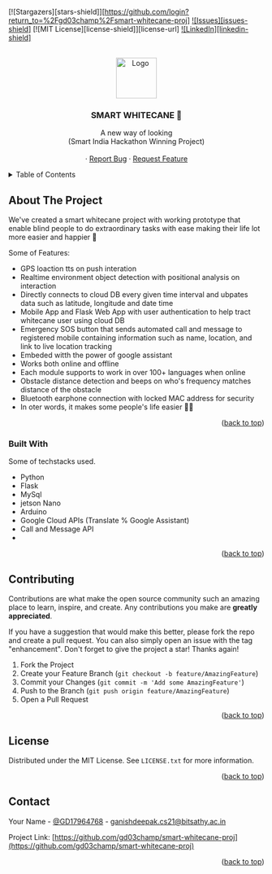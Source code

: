 <!-- Improved compatibility of back to top link: See: https://github.com/othneildrew/Best-README-Template/pull/73 -->
<a name="readme-top"></a>


<!-- PROJECT SHIELDS -->

[![Stargazers][stars-shield]][https://github.com/login?return_to=%2Fgd03champ%2Fsmart-whitecane-proj]
[![Issues][issues-shield]](https://github.com/gd03champ/smart-whitecane-proj/issues)
[![MIT License][license-shield]][license-url]
[![LinkedIn][linkedin-shield]](https://www.linkedin.com/in/gd03n/)



<!-- PROJECT LOGO -->
<br />
<div align="center">
  <a href="https://github.com/othneildrew/Best-README-Template">
    <img src="images/logo.png" alt="Logo" width="80" height="80">
  </a>

  <h3 align="center">SMART WHITECANE 🦯</h3>

  <p align="center">
    A new way of looking<br>
    (Smart India Hackathon Winning Project)
    <br />
    <br />
     ·
    <a href="https://github.com/gd03champ/smart-whitecane-proj/issues">Report Bug</a>
    ·
    <a href="https://github.com/gd03champ/smart-whitecane-proj/issues">Request Feature</a>
  </p>
</div>



<!-- TABLE OF CONTENTS -->
<details>
  <summary>Table of Contents</summary>
  <ol>
    <li>
      <a href="#about-the-project">About The Project</a>
      <ul>
        <li><a href="#built-with">Built With</a></li>
      </ul>
    </li>
    <li>
      <a href="#getting-started">Getting Started</a>
      <ul>
        <li><a href="#prerequisites">Prerequisites</a></li>
        <li><a href="#installation">Installation</a></li>
      </ul>
    </li>
    <li><a href="#usage">Usage</a></li>
    <li><a href="#roadmap">Roadmap</a></li>
    <li><a href="#contributing">Contributing</a></li>
    <li><a href="#license">License</a></li>
    <li><a href="#contact">Contact</a></li>
    <li><a href="#acknowledgments">Acknowledgments</a></li>
  </ol>
</details>



<!-- ABOUT THE PROJECT -->
## About The Project

We've created a smart whitecane project with working prototype that enable blind people to do extraordinary tasks with ease making their life lot more easier and happier 🙂 

Some of Features:
* GPS loaction tts on push interation
* Realtime environment object detection with positional analysis on interaction 
* Directly connects to cloud DB every given time interval and ubpates data such as latitude, longitude and date time
* Mobile App and Flask Web App with user authentication to help tract whitecane user using cloud DB 
* Emergency SOS button that sends automated call and message to registered mobile containing information such as name, location, and link to live location tracking 
* Embeded witth the power of google assistant
* Works both online and offline
* Each module supports to work in over 100+ languages when online
* Obstacle distance detection and beeps on who's frequency matches distance of the obstacle
* Bluetooth earphone connection with locked MAC address for security
* In oter words, it makes some people's life easier 👨‍🦯


<p align="right">(<a href="#readme-top">back to top</a>)</p>



### Built With

Some of techstacks used.

* Python
* Flask
* MySql
* jetson Nano
* Arduino
* Google Cloud APIs (Translate % Google Assistant)
* Call and Message API
* 

<p align="right">(<a href="#readme-top">back to top</a>)</p>

<!-- CONTRIBUTING -->
## Contributing

Contributions are what make the open source community such an amazing place to learn, inspire, and create. Any contributions you make are **greatly appreciated**.

If you have a suggestion that would make this better, please fork the repo and create a pull request. You can also simply open an issue with the tag "enhancement".
Don't forget to give the project a star! Thanks again!

1. Fork the Project
2. Create your Feature Branch (`git checkout -b feature/AmazingFeature`)
3. Commit your Changes (`git commit -m 'Add some AmazingFeature'`)
4. Push to the Branch (`git push origin feature/AmazingFeature`)
5. Open a Pull Request

<p align="right">(<a href="#readme-top">back to top</a>)</p>



<!-- LICENSE -->
## License

Distributed under the MIT License. See `LICENSE.txt` for more information.

<p align="right">(<a href="#readme-top">back to top</a>)</p>



<!-- CONTACT -->
## Contact

Your Name - [@GD17964768](https://twitter.com/GD17964768) - ganishdeepak.cs21@bitsathy.ac.in

Project Link: [https://github.com/gd03champ/smart-whitecane-proj](https://github.com/gd03champ/smart-whitecane-proj)

<p align="right">(<a href="#readme-top">back to top</a>)</p>
